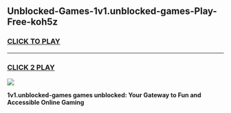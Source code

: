 
## Unblocked-Games-1v1.unblocked-games-Play-Free-koh5z
<h3>
<a href="https://premium76.site?title=1v1.unblocked-games&ref=18A1">CLICK TO PLAY</a></h3>
<hr>

<h3>
<a href="https://premium76.site?title=1v1.unblocked-games&ref=18A1">CLICK 2 PLAY</a>
  
</h3>

<a href="https://premium76.site?title=1v1.unblocked-games&ref=18A1"><img src="https://clearcache.store/games.png"></a>


**1v1.unblocked-games games unblocked: Your Gateway to Fun and Accessible Online Gaming**
